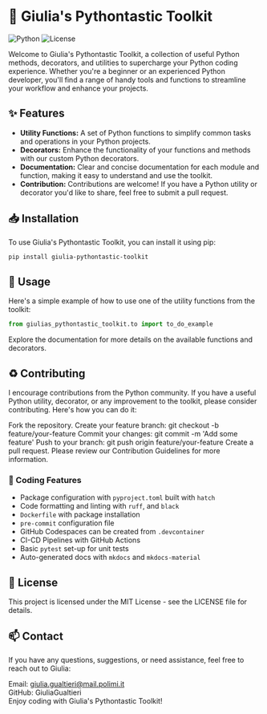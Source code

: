 # 🎈 Giulia's Pythontastic Toolkit

![Python](https://img.shields.io/badge/Python-3.10-blue.svg)
![License](https://img.shields.io/badge/License-MIT-green.svg)

Welcome to Giulia's Pythontastic Toolkit, a collection of useful Python methods, decorators, and utilities to supercharge your Python coding experience. Whether you're a beginner or an experienced Python developer, you'll find a range of handy tools and functions to streamline your workflow and enhance your projects.

## ✨ Features

- **Utility Functions:** A set of Python functions to simplify common tasks and operations in your Python projects.
- **Decorators:** Enhance the functionality of your functions and methods with our custom Python decorators.
- **Documentation:** Clear and concise documentation for each module and function, making it easy to understand and use the toolkit.
- **Contribution:** Contributions are welcome! If you have a Python utility or decorator you'd like to share, feel free to submit a pull request.

## 📥 Installation

To use Giulia's Pythontastic Toolkit, you can install it using pip:

```bash
pip install giulia-pythontastic-toolkit
```

## 🚀 Usage
Here's a simple example of how to use one of the utility functions from the toolkit:

```python
from giulias_pythontastic_toolkit.to import to_do_example
```
Explore the documentation for more details on the available functions and decorators.

## ♻️ Contributing
I encourage contributions from the Python community. If you have a useful Python utility, decorator, or any improvement to the toolkit, please consider contributing. Here's how you can do it:

Fork the repository.
Create your feature branch: git checkout -b feature/your-feature
Commit your changes: git commit -m 'Add some feature'
Push to your branch: git push origin feature/your-feature
Create a pull request.
Please review our Contribution Guidelines for more information.

### 🌟 Coding Features

* Package configuration with `pyproject.toml` built with `hatch`
* Code formatting and linting with `ruff`, and `black`
* `Dockerfile` with package installation
* `pre-commit` configuration file
* GitHub Codespaces can be created from `.devcontainer`
* CI-CD Pipelines with GitHub Actions
* Basic `pytest` set-up for unit tests
* Auto-generated docs with `mkdocs` and `mkdocs-material`

## 🔖 License
This project is licensed under the MIT License - see the LICENSE file for details.

## 📫 Contact
If you have any questions, suggestions, or need assistance, feel free to reach out to Giulia:

Email: giulia.gualtieri@mail.polimi.it <br>
GitHub: GiuliaGualtieri <br>
Enjoy coding with Giulia's Pythontastic Toolkit! <br>





